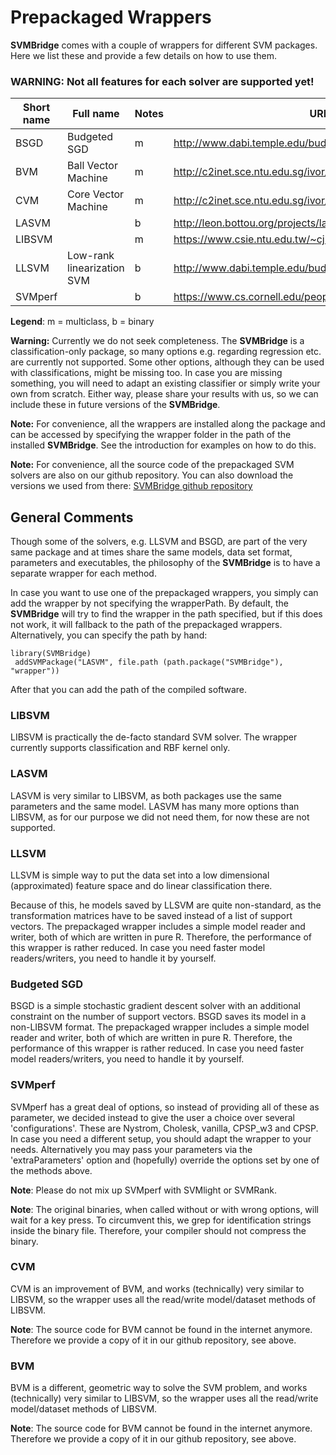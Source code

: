 


# Prepackaged Wrappers

**SVMBridge** comes with a couple of wrappers for different SVM packages. Here we list these and provide a few details on how to use them.

### WARNING: Not all features for each solver are supported yet!

|Short name | Full name | Notes | URL |
|-|-|-|-|
|BSGD| Budgeted SGD | m | http://www.dabi.temple.edu/budgetedsvm/
|BVM| Ball Vector Machine | m | http://c2inet.sce.ntu.edu.sg/ivor/cvm.html
|CVM| Core Vector Machine | m | http://c2inet.sce.ntu.edu.sg/ivor/cvm.html
|LASVM |  | b | http://leon.bottou.org/projects/lasvm
|LIBSVM |   | m | https://www.csie.ntu.edu.tw/~cjlin/libsvm/
|LLSVM| Low-rank linearization SVM | b | http://www.dabi.temple.edu/budgetedsvm/
|SVMperf|   | b |  https://www.cs.cornell.edu/people/tj/svm_light/svm_perf.html

**Legend**: m = multiclass, b = binary

**Warning:** Currently we do not seek completeness. The **SVMBridge** is a classification-only package, so many options e.g. regarding regression etc. are currently not supported. Some other options, although they can be used with classifications, might be missing too. In case you are missing something, you will need to adapt an existing classifier or simply write your own from scratch. Either way, please share your results with us, so we can include these in future versions of the **SVMBridge**.


**Note:** For convenience, all the wrappers are installed along the package and can be accessed by specifying the wrapper folder in the path of the installed **SVMBridge**. See the introduction for examples on how to do this.

**Note:** For convenience, all the source code of the prepackaged SVM solvers are also on our github repository. You can also download the versions we used from there: [SVMBridge github repository](github.com/aydindemircioglu/SVMBridge])


## General Comments


Though some of the solvers, e.g. LLSVM and BSGD, are part of the very same package and at times share the same models, data set format, parameters and executables, the philosophy of the **SVMBridge** is to have a separate wrapper for each method.

In case you want to use one of the prepackaged wrappers, you simply can add the wrapper by not specifying the wrapperPath. By default, the **SVMBridge** will
try to find the wrapper in the path specified, but if this does not work, it will fallback to the path of the prepackaged wrappers. Alternatively, you can specify
the path by hand:

```splus
library(SVMBridge)
 addSVMPackage("LASVM", file.path (path.package("SVMBridge"), "wrapper"))
 ```

 After that you can add the path of the compiled software.


### LIBSVM

LIBSVM is practically the de-facto standard SVM solver.
The wrapper currently supports  classification and RBF kernel only.



### LASVM

LASVM is very similar to LIBSVM, as both packages use the same parameters and the same model. LASVM has many more options than LIBSVM, as for our purpose we did not need them, for now these are not supported.



### LLSVM


LLSVM is simple way to put the data set into a low dimensional (approximated) feature space and do linear classification there.

Because of this, he models saved by LLSVM are quite non-standard, as the transformation matrices have to be saved instead of a list of support vectors. The prepackaged wrapper includes a simple model
reader and writer, both of which are written in pure R. Therefore, the performance of this wrapper is rather
reduced. In case you need faster model readers/writers, you need to handle it by
yourself.



### Budgeted SGD

BSGD is a simple stochastic gradient descent solver with an additional constraint on the number of support vectors. BSGD  saves its model in a non-LIBSVM format. The
prepackaged wrapper includes a simple model
reader and writer, both of which are written in pure R. Therefore, the performance of this wrapper is rather
reduced. In case you need faster model readers/writers, you need to handle it by
yourself.


### SVMperf

SVMperf has a great deal of options, so instead of providing all of these as parameter, we decided instead to give the user a choice over several 'configurations'. These are Nystrom, Cholesk, vanilla, CPSP_w3 and CPSP.
In case you need a different setup, you should adapt the wrapper to your needs.
Alternatively you may pass your parameters via the 'extraParameters' option
and (hopefully) override the options set by one of the methods above.

**Note**: Please do not mix up SVMperf with SVMlight or SVMRank.

**Note**: The original binaries, when called without or with wrong options, will wait for a key press. To circumvent this, we grep for identification strings inside the binary file. Therefore, your compiler should not compress the binary.



### CVM

CVM is an improvement of BVM, and works (technically) very  similar to LIBSVM,
so the wrapper uses all the read/write model/dataset methods of LIBSVM.


**Note**: The source code for BVM cannot be found in the internet anymore.
Therefore we provide a copy of it in our github repository, see above.


### BVM

BVM is a different, geometric way to solve the SVM problem, and works (technically) very  similar to LIBSVM,
so the wrapper uses all the read/write model/dataset methods of LIBSVM.


**Note**: The source code for BVM cannot be found in the internet anymore.
Therefore we provide a copy of it in our github repository, see above.

